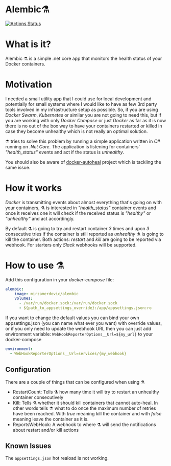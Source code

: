 # Alembic:alembic:
[![Actions Status](https://github.com/MirzaMerdovic/alembic/workflows/CI/badge.svg)](https://github.com/MirzaMerdovic/alembic/actions)

# What is it?
Alembic :alembic: is a simple .net core app that monitors the health status of your Docker containers.

# Motivation

I needed a small utility app that I could use for local development and potentially for small systems where I would like to have as few 3rd party tools involved in my 
infrastructure setup as possible.
So, if you are using _Docker Swarm_, _Kubernetes_ or similar you are not going to need this, but if you are working with only _Docker Compose_ or just _Docker_ as far as it is 
now there is no out of the box way to have your containers restarted or killed in case they become unhealthy which is not really an optimal solution.

:alembic: tries to solve this problem by running a simple application written in _C#_ running on _.Net Core_. The application is listening for containers' _"health_status"_ 
events and act if the status is _unhealthy_.

You should also be aware of [docker-autoheal](https://github.com/willfarrell/docker-autoheal) project which is tackling the same issue.

# How it works

_Docker_ is transmitting events about almost everything that's going on with your containers, :alembic: is interested in _"health_status"_ container events and once it receives 
one it will check if the received status is _"healthy"_ or _"unhealthy"_ and act accordingly.

By default :alembic: is going to try and restart container _3_ times and upon _3_ consecutive tries if the container is still reported as _unhealthy_ :alembic: is going to kill 
the container.
Both actions: _restart_ and _kill_ are going to be reported via webhook. For starters only _Slack_ webhooks will be supported.

# How to use :alembic:

Add this configuration in your _docker-compose_ file:

```yml
alembic:
    image: mirzamerdovic/alembic
    volumes:
      - /var/run/docker.sock:/var/run/docker.sock
      - ${path_to_appsettings_override}:/app/appsettings.json:ro
```

If you want to change the default values you can bind your own appsettings.json (you can name what ever you want) with override values,
or if you only need to update the webhook URL then you can just add environment variable: `WebHookReporterOptions__Url=${my_url}` to your docker-compose

```yml
environment:
  - WebHookReporterOptions__Url=services/{my_webhook}
```

## Configuration
There are a couple of things that can be configured when using :alembic:
* RestartCount: Tells :alembic: how many time it will try to restart an unhealthy container consecutively
* Kill: Tells :alembic: whether it should kill containers that cannot auto-heal. In other words tells :alembic: what to do once the maximum number of retries have been reached. 
With _true_ meaning kill the container and with _false_ meaning leave the container as it is.
* ReportsWebHook: A webhook to where :alembic: will send the notifications about restart and/or kill actions

## Known Issues

The `appsettings.json` hot reaload is not working.